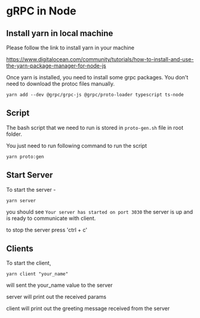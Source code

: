 # gRPC in Node

## Install yarn in local machine

Please follow the link to install yarn in your machine

https://www.digitalocean.com/community/tutorials/how-to-install-and-use-the-yarn-package-manager-for-node-js

Once yarn is installed, you need to install some grpc packages. You don't need to download the protoc files manually.

```
yarn add --dev @grpc/grpc-js @grpc/proto-loader typescript ts-node
```

## Script
The bash script that we need to run is stored in `proto-gen.sh` file in root folder.

You just need to run following command to run the script

```
yarn proto:gen
```

## Start Server
To start the server -
```
yarn server
```
you should see `Your server has started on port 3030`
the server is up and is ready to communicate with client.

to stop the server press 'ctrl + c'

## Clients
To start the client,

```
yarn client "your_name"
```
will sent the your_name value to the server

server will print out the received params

client will print out the greeting message received from the server
